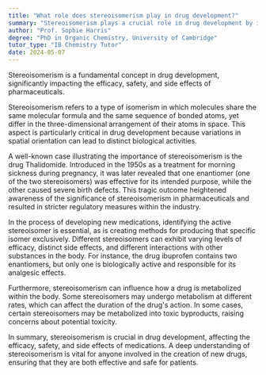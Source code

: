 ```yaml
---
title: "What role does stereoisomerism play in drug development?"
summary: "Stereoisomerism plays a crucial role in drug development by influencing the efficacy, safety, and side effects of drugs."
author: "Prof. Sophie Harris"
degree: "PhD in Organic Chemistry, University of Cambridge"
tutor_type: "IB Chemistry Tutor"
date: 2024-05-07
---
```


Stereoisomerism is a fundamental concept in drug development, significantly impacting the efficacy, safety, and side effects of pharmaceuticals.

Stereoisomerism refers to a type of isomerism in which molecules share the same molecular formula and the same sequence of bonded atoms, yet differ in the three-dimensional arrangement of their atoms in space. This aspect is particularly critical in drug development because variations in spatial orientation can lead to distinct biological activities.

A well-known case illustrating the importance of stereoisomerism is the drug Thalidomide. Introduced in the 1950s as a treatment for morning sickness during pregnancy, it was later revealed that one enantiomer (one of the two stereoisomers) was effective for its intended purpose, while the other caused severe birth defects. This tragic outcome heightened awareness of the significance of stereoisomerism in pharmaceuticals and resulted in stricter regulatory measures within the industry.

In the process of developing new medications, identifying the active stereoisomer is essential, as is creating methods for producing that specific isomer exclusively. Different stereoisomers can exhibit varying levels of efficacy, distinct side effects, and different interactions with other substances in the body. For instance, the drug ibuprofen contains two enantiomers, but only one is biologically active and responsible for its analgesic effects.

Furthermore, stereoisomerism can influence how a drug is metabolized within the body. Some stereoisomers may undergo metabolism at different rates, which can affect the duration of the drug's action. In some cases, certain stereoisomers may be metabolized into toxic byproducts, raising concerns about potential toxicity.

In summary, stereoisomerism is crucial in drug development, affecting the efficacy, safety, and side effects of medications. A deep understanding of stereoisomerism is vital for anyone involved in the creation of new drugs, ensuring that they are both effective and safe for patients.
    